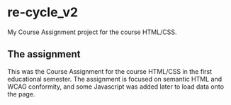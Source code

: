 # re-cycle_v2
My Course Assignment project for the course HTML/CSS.

## The assignment
This was the Course Assignment for the course HTML/CSS in the first educational semester. The assignment is focused on semantic HTML and WCAG conformity, and some Javascript was added later to load data onto the page.
